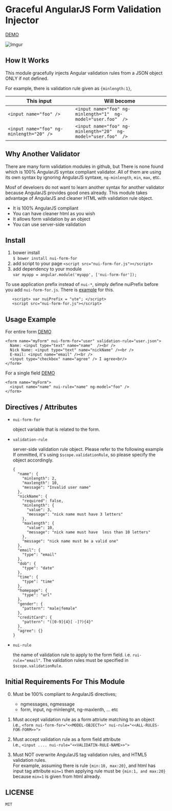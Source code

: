 Graceful AngularJS Form Validation Injector
============================================

 [DEMO](https://rawgit.com/allenhwkim/nui-form-for/master/demo/simple.html)
 
 ![Imgur](http://i.imgur.com/tcErJpP.png?1)

How It Works
------------
This module gracefully injects Angular validation rules from a JSON object ONLY if not defined.

For example, there is validation rule given as `{minlength:1}`,  

This input  | Will become
------------- | -------------
`<input name="foo" />` | `<input name="foo" ng-minlength="1"  ng-model="user.foo"  />`    
`<input name="foo" ng-minlength="20" />` | `<input name="foo" ng-minlength="20"  ng-model="user.foo"  />`


Why Another Validator
----------------------

There are many form validation modules in github, but There is none found which is 100% AngularJS syntax compliant validator. All of them are using its own syntax by ignoring AngularJS syntaxe, `ng-minlength`, `min`, `max`, etc.  

Mosf of develoers do not want to learn another syntax for another validator because AngularJS provides good ones already. This module takes advantage of AngularJS and cleaner HTML with validation rule object.

   * It is 100% AngularJS compliant
   * You can have cleaner html as you wish
   * It allows form validation by an object
   * You can use server-side validation

Install
--------

  1. bower install  
     `$ bower install nui-form-for`
  2. add script to your page 
     `<script src="nui-form-for.js"></script>`
  3. add dependency to your module  
     `var myapp = angular.module('myapp', ['nui-form-for']);`

To use application prefix instead of `nui-*`, simply define nuiPrefix before you add `nui-form-for.js`.
There is [example](https://rawgit.com/allenhwkim/nui-form-for/master/demo/with-prefix.html) for this.
```
   <script> var nuiPrefix = "ute"; </script>
   <script src="nui-form-for.js"></script>
```

Usage Example
--------------

  For entire form  [DEMO](https://rawgit.com/allenhwkim/nui-form-for/master/demo/simple.html)

    <form name="myForm" nui-form-for="user" validation-rule="user.json">
      Name: <input type="text" name="name"  /><br />
      Nick Name: <input type="text" name="nickName" /><br />
      E-mail: <input name="email" /><br />
      <input type="checkbox" name="agree" /> I agree<br/>
    </form>

  For a single field [DEMO](https://rawgit.com/allenhwkim/nui-form-for/master/demo/simple-inline.html)

    <form name="myForm">
      <input name="name" nui-rule="name" ng-model="foo" />
    </form>

Directives / Attributes
-----------------------

  * `nui-form-for`

    object variable that is related to the form.

  * `validation-rule`

    server-side validation rule object. Please refer to the following example
    If ommitted, it's using `$scope.validationRule`, so please specify the object accordingly.

        {
          "name": {
            "minlength": 2,
            "maxlength": 10,
            "message": "Invalid user name"
          },
          "nickName": {
            "required": false,
            "minlength": {
              "value": 3,
              "message": "nick name must have 3 letters"
            },
            "maxlength": {
              "value": 10,
              "message": "nick name must have  less than 10 letters"
            },
            "message": "nick name must be a valid one"
          },
          "email": {
            "type": "email"
          },
          "dob": {
            "type": "date"
          },
          "time": {
            "type": "time"
          },
          "homepage": {
            "type": "url"
          },
          "gender": {
            "pattern": "male|female"
          },
          "creditCard": {
            "pattern": "([0-9]{4}[ -]?){4}"
          },
          "agree": {}
        }

  * `nui-rule`
    
    the name of validation rule to apply to the form field. i.e. `rui-rule="email"`. 
    The validation rules must be specified in `$scope.validationRule`.


Initial Requirements For This Module
--------------------------------------

  0. Must be 100% compliant to AngularJS directives;
     * ngmessages, ngmessage
     * form, input, ng-minlenght, ng-maxlenth, ... etc

  1. Must accept validation rule as a form attriute matching to an object  
    i.e., `<form nui-form-for="<<MODEL-OBJECT>>" nui-rule="<<ALL-RULES-FOR-FORM>>">`  

  2. Must accept validation rule as a form field attribute  
     i.e.,  `<input .... nui-rule="<<VALIDATIN-RULE-NAME>>">`

  3. Must NOT overwrite AngularJS tag validation rules, and HTML5 validation rules.   
     For example, assuming there is rule `{min:10, max:20}`, and html has input tag attribute `min=1`
     then applying rule must be `{min:1, and max:20}` because `min=1` is given from html already.

LICENSE
--------
    MIT 
